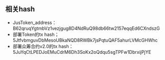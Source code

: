 ## 相关hash
- JusToken_address：B62qruqYgtmbVz1vezjgug8D4NdRuQ98db66tw2157eqqEd6CXndszG
- 部署Token的tx hash；5JtfvbmguvDbMesoUBkaNQD8RWBk7jsPqtuQAF5ahurLVMcGHWhc
- 部署众筹合约v2.0的tx hash：5JuYqCtLPEDJoEMuCdrM6Dh3SoKx2oQdqu5sgTPFw1DbrxijPjYE